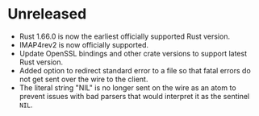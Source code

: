 # Unreleased

- Rust 1.66.0 is now the earliest officially supported Rust version.
- IMAP4rev2 is now officially supported.
- Update OpenSSL bindings and other crate versions to support latest Rust
  version.
- Added option to redirect standard error to a file so that fatal errors do not
  get sent over the wire to the client.
- The literal string "NIL" is no longer sent on the wire as an atom to prevent
  issues with bad parsers that would interpret it as the sentinel `NIL`.

